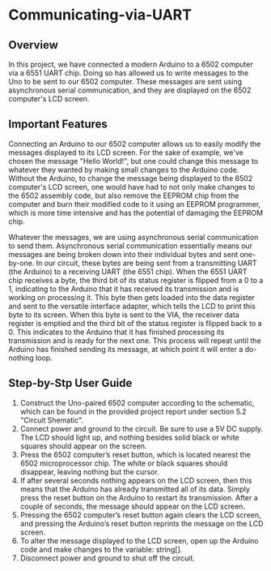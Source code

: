 # Communicating-via-UART
## Overview
In this project, we have connected a modern Arduino to a 6502 computer via a 6551 UART chip.  Doing so has allowed us to write messages to the Uno to be sent to our 6502 computer.  These messages are sent using asynchronous serial communication, and they are displayed on the 6502 computer's LCD screen.
## Important Features
Connecting an Arduino to our 6502 computer allows us to easily modify the messages displayed to its LCD screen.  For the sake of example, we've chosen the message "Hello World!", but one could change this message to whatever they wanted by making small changes to the Arduino code.  Without the Arduino, to change the message being displayed to the 6502 computer's LCD screen, one would have had to not only make changes to the 6502 assembly code, but also remove the EEPROM chip from the computer and burn their modified code to it using an EEPROM programmer, which is more time intensive and has the potential of damaging the EEPROM chip.  

Whatever the messages, we are using asynchronous serial communication to send them.  Asynchronous serial communication essentially means our messages are being broken down into their individual bytes and sent one-by-one.  In our circuit, these bytes are being sent from a transmitting UART (the Arduino) to a receiving UART (the 6551 chip).  When the 6551 UART chip receives a byte, the third bit of its status register is flipped from a 0 to a 1, indicating to the Arduino that it has received its transmission and is working on processing it.  This byte then gets loaded into the data register and sent to the versatile interface adapter, which tells the LCD to print this byte to its screen. When this byte is sent to the VIA, the receiver data register is emptied and the third bit of the status register is flipped back to a 0.  This indicates to the Arduino that it has finished processing its transmission and is ready for the next one. This process will repeat until the Arduino has finished sending its message, at which point it will enter a do-nothing loop.

## Step-by-Stp User Guide
1. Construct the Uno-paired 6502 computer according to the schematic, which can be found in the provided project report under section 5.2 "Circuit Shematic". 
2. Connect power and ground to the circuit. Be sure to use a 5V DC supply. The LCD should light up, and nothing besides solid black or white squares should appear on the screen.
3. Press the 6502 computer’s reset button, which is located nearest the 6502 microprocessor chip. The white or black squares should disappear, leaving nothing but the cursor.
4. If after several seconds nothing appears on the LCD screen, then this means that the Arduino has already transmitted all of its data. Simply press the reset button on the Arduino to restart its transmission. After a couple of seconds, the message should appear on the LCD screen.
5. Pressing the 6502 computer’s reset button again clears the LCD screen, and pressing the Arduino’s reset button reprints the message on the LCD screen.
6. To alter the message displayed to the LCD screen, open up the Arduino code and make changes to the variable: string[].  
7. Disconnect power and ground to shut off the circuit.
